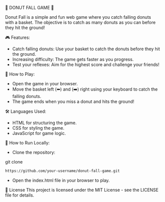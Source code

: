 🍩 DONUT FALL GAME 🍩

Donut Fall is a simple and fun web game where you catch falling donuts with a basket. The objective is to catch as many donuts as you can before they hit the ground!

🎮 Features:
- Catch falling donuts: Use your basket to catch the donuts before they hit the ground.
- Increasing difficulty: The game gets faster as you progress.
- Test your reflexes: Aim for the highest score and challenge your friends!

🚀 How to Play:
- Open the game in your browser.
- Move the basket left (⬅️) and (➡️) right using your keyboard to catch the falling donuts.
- The game ends when you miss a donut and hits the ground!

🛠️ Languages Used:
- HTML for structuring the game.
- CSS for styling the game.
- JavaScript for game logic.

🧩 How to Run Locally:
- Clone the repository:

git clone 
   ```sh
https://github.com/your-username/donut-fall-game.git
```
- Open the index.html file in your browser to play.

📄 License
This project is licensed under the MIT License - see the LICENSE file for details.
